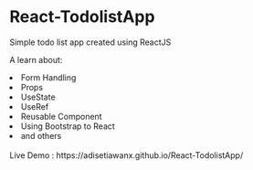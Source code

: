 # React-TodolistApp
Simple todo list app created using ReactJS

A learn about:
<li>Form Handling</li>
<li>Props</li>
<li>UseState</li>
<li>UseRef</li>
<li>Reusable Component</li>
<li>Using Bootstrap to React</li>
<li>and others</li>
<br>
Live Demo : https://adisetiawanx.github.io/React-TodolistApp/
